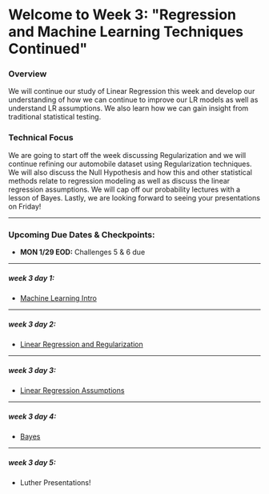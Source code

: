 # Welcome to Week 3: "Regression and Machine Learning Techniques Continued"

### <a name="overview"></a>Overview

We will continue our study of Linear Regression this week and develop our understanding of how we 
can continue to improve our LR models as well as understand LR assumptions. We also learn how we can gain 
insight from traditional statistical testing.

### Technical Focus

We are going to start off the week discussing Regularization and we will continue refining our automobile dataset using Regularization techniques. We will also discuss the Null Hypothesis and how this and other statistical methods relate to regression modeling as well as discuss the linear regression assumptions. We will cap off our probability lectures with a lesson of Bayes. Lastly, we are looking forward to seeing your presentations on Friday!

---

### <a name="dates"></a>Upcoming Due Dates & Checkpoints:
* **MON 1/29 EOD:**  Challenges 5 & 6 due

---


##### week 3 day 1:

* [Machine Learning Intro](01-regularization/regularization.pdf)  

---

##### week 3 day 2:

* [Linear Regression and Regularization](02-null_hypo_eval/Linear_Model_Evaluation.pdf)

---

##### week 3 day 3:

* [Linear Regression Assumptions](03-assumptions/Linear_Regression_Assumptions.ipynb)

---

##### week 3 day 4:

* [Bayes](04-bayes_etc/Bayes.pdf)

---

##### week 3 day 5:

* Luther Presentations!


